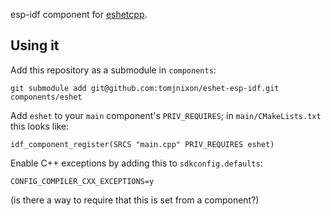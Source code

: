 esp-idf component for [eshetcpp](https://github.com/tomjnixon/eshetcpp).

## Using it

Add this repository as a submodule in `components`:

    git submodule add git@github.com:tomjnixon/eshet-esp-idf.git components/eshet

Add `eshet` to your `main` component's `PRIV_REQUIRES`; in `main/CMakeLists.txt` this looks like:

    idf_component_register(SRCS "main.cpp" PRIV_REQUIRES eshet)

Enable C++ exceptions by adding this to `sdkconfig.defaults`:

    CONFIG_COMPILER_CXX_EXCEPTIONS=y

(is there a way to require that this is set from a component?)
